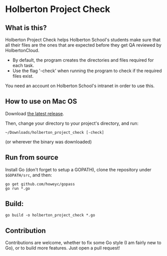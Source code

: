 # Holberton Project Check


## What is this?

Holberton Project Check helps Holberton School's students make sure that all their files are the ones that are expected before they get QA reviewed by HolbertonCloud.
- By default, the program creates the directories and files required for each task.
- Use the flag '-check' when running the program to check if the required files exist.

You need an account on Holberton School's intranet in order to use this.


## How to use on Mac OS

Download [the latest release](https://github.com/rudyrigot/holberton_project_check/releases).

Then, change your directory to your project's directory, and run:
```
~/Downloads/holberton_project_check [-check]
```
(or wherever the binary was downloaded)


## Run from source

Install Go (don't forget to setup a GOPATH), clone the repository under `$GOPATH/src`, and then:
```
go get github.com/howeyc/gopass
go run *.go
```

## Build:

```
go build -o holberton_project_check *.go
```


## Contribution

Contributions are welcome, whether to fix some Go style (I am fairly new to Go), or to build more features. Just open a pull request!
